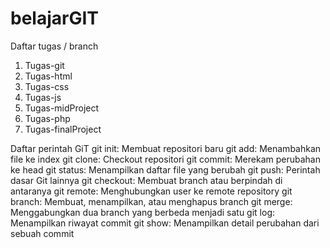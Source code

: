 # belajarGIT
Daftar tugas / branch
1. Tugas-git
2. Tugas-html
3. Tugas-css
4. Tugas-js
5. Tugas-midProject
6. Tugas-php
7. Tugas-finalProject

Daftar perintah GiT
git init: Membuat repositori baru
git add: Menambahkan file ke index
git clone: Checkout repositori
git commit: Merekam perubahan ke head
git status: Menampilkan daftar file yang berubah
git push: Perintah dasar Git lainnya
git checkout: Membuat branch atau berpindah di antaranya
git remote: Menghubungkan user ke remote repository
git branch: Membuat, menampilkan, atau menghapus branch
git merge: Menggabungkan dua branch yang berbeda menjadi satu
git log: Menampilkan riwayat commit
git show: Menampilkan detail perubahan dari sebuah commit
